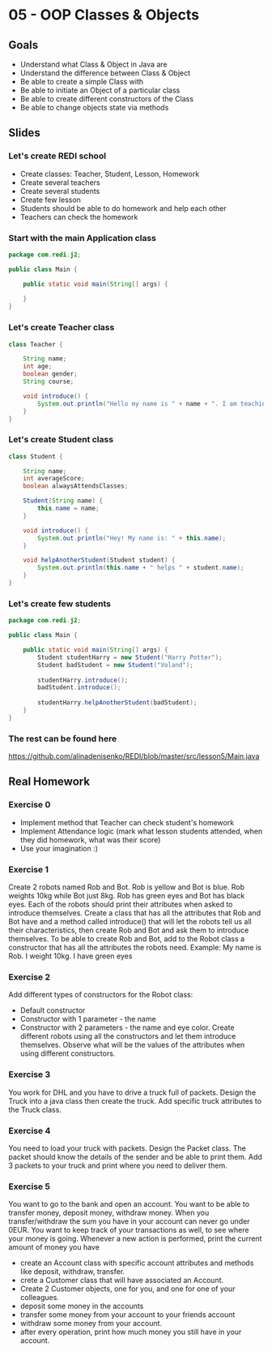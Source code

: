# 05 - OOP Classes & Objects

<Teacher name="Alina"></Teacher>

## Goals

- Understand what Class & Object in Java are
- Understand the difference between Class & Object
- Be able to create a simple Class with 
- Be able to initiate an Object of a particular class
- Be able to create different constructors of the Class
- Be able to change objects state via methods

## Slides

<GoogleSlides src="https://docs.google.com/presentation/d/1ClJEzVwfHXrr4q1P2wR-kzC2Om9bnB1Ah2ajOpGGb8c/embed?start=false&loop=false&delayms=3000"></GoogleSlides>

### Let's create REDI school

- Create classes: Teacher, Student, Lesson, Homework
- Create several teachers 
- Create several students
- Create few lesson
- Students should be able to do homework and help each other
- Teachers can check the homework

### Start with the main Application class

```java
package com.redi.j2;

public class Main {

    public static void main(String[] args) {
        
    }
}
```

### Let's create Teacher class

```java
class Teacher {

    String name;
    int age;
    boolean gender;
    String course;

    void introduce() {
        System.out.println("Hello my name is " + name + ". I am teaching: " + course);
    }
}
```

### Let's create Student class

```java
class Student {

    String name;
    int averageScore;
    boolean alwaysAttendsClasses;

    Student(String name) {
        this.name = name;
    }

    void introduce() {
        System.out.println("Hey! My name is: " + this.name);
    }

    void helpAnotherStudent(Student student) {
        System.out.println(this.name + " helps " + student.name);
    }
}
```

### Let's create few students

```java
package com.redi.j2;

public class Main {

    public static void main(String[] args) {
        Student studentHarry = new Student("Harry Potter");
        Student badStudent = new Student("Voland");
        
        studentHarry.introduce();
        badStudent.introduce();
        
        studentHarry.helpAnotherStudent(badStudent);
    }
}
```
### The rest can be found here
<https://github.com/alinadenisenko/REDI/blob/master/src/lesson5/Main.java>

## Real Homework

### Exercise 0
 - Implement method that Teacher can check student's homework
 - Implement Attendance logic (mark what lesson students attended, when they did homework, what was their score)
 - Use your imagination :)
 
### Exercise 1
Create 2 robots named Rob and Bot. Rob is yellow and Bot is blue. Rob weights 10kg while Bot just 8kg. Rob has green eyes and Bot has black eyes. Each of the robots should print their attributes when asked to introduce themselves. Create a class that has all the attributes that Rob and Bot have and a method called introduce() that will let the robots tell us all their characteristics, then create Rob and Bot and ask them to introduce themselves. To be able to create Rob and Bot, add to the Robot class a constructor that has all the attributes the robots need.
Example: My name is Rob. I weight 10kg. I have green eyes

### Exercise 2
Add different types of constructors for the Robot class:
 - Default constructor
 - Constructor with 1 parameter - the name
 - Constructor with 2 parameters - the name and eye color. 
 Create different robots using all the constructors and let them introduce themselves. 
 Observe what will be the values of the attributes when using different constructors.

### Exercise 3
You work for DHL and you have to drive a truck full of packets. Design the Truck into a java class then create the truck. Add specific truck attributes to the Truck class.

### Exercise 4
You need to load your truck with packets. Design the Packet class. The packet should know the details of the sender and be able to print them. Add 3 packets to your truck and print where you need to deliver them.

### Exercise 5
You want to go to the bank and open an account. You want to be able to transfer money, deposit money, withdraw money. When you transfer/withdraw the sum you have in your account can never go under 0EUR. You want to keep track of your transactions as well, to see where your money is going. Whenever a new action is performed, print the current amount of money you have
 - create an Account class with specific account attributes and methods like deposit, withdraw, transfer.
 - crete a Customer class that will have associated an Account.
 - Create 2 Customer objects, one for you, and one for one of your colleagues.
 - deposit some money in the accounts
 - transfer some money from your account to your friends account
 - withdraw some money from your account.
 - after every operation, print how much money you still have in your account.
